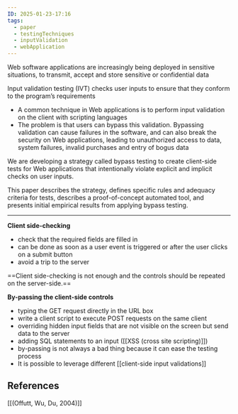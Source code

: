 ```yaml
---
ID: 2025-01-23-17:16
tags:
  - paper
  - testingTechniques
  - inputValidation
  - webApplication
---
```

Web software applications are increasingly being deployed in sensitive situations, to transmit, accept and store sensitive or confidential data

Input validation testing (IVT) checks user inputs to ensure that they conform to the program’s requirements
- A common technique in Web applications is to perform input validation on the client with scripting languages
- The problem is that users can bypass this validation. Bypassing validation can cause failures in the software, and can also break the security on Web applications, leading to unauthorized access to data, system failures, invalid purchases and entry of bogus data

We are developing a strategy called bypass testing to create client-side tests for Web applications that intentionally violate explicit and implicit checks on user inputs.

This paper describes the strategy, defines specific rules and adequacy criteria for tests, describes a proof-of-concept automated tool, and presents initial empirical results from applying bypass testing.

---

**Client side-checking**
- check that the required fields are filled in
- can be done as soon as a user event is triggered or after the user clicks on a submit button
- avoid a trip to the server

==Client side-checking is not enough and the controls should be repeated on the server-side.==

**By-passing the client-side controls**
- typing the GET request directly in the URL box
- write a client script to execute POST requests on the same client
- overriding hidden input fields that are not visible on the screen but send data to the server
- adding SQL statements to an input ([[XSS (cross site scripting)]])
- by-passing is not always a bad thing because it can ease the testing process
- It is possible to leverage different [[client-side input validations]] 

## References
[[(Offutt, Wu, Du, 2004)]]